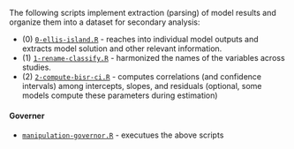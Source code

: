 The following scripts implement extraction (parsing) of model results and organize them into a dataset for secondary analysis:

- (0) [`0-ellis-island.R`](./manipulation/0-ellis-island.R) - reaches into individual model outputs and extracts model solution and other relevant information.
- (1) [`1-rename-classify.R`](./manipulation/1-rename-classify.R) - harmonized the names of the variables across studies. 
- (2) [`2-compute-bisr-ci.R`](./manipulation/2-transformations-compute-ci.R) - computes correlations (and confidence intervals) among intercepts, slopes, and residuals (optional, some models compute these parameters during estimation)


#### Governer
- [`manipulation-governor.R`](/manipulation/manipulation-governor.R) - executues the above scripts

